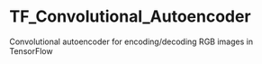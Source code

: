 # TF_Convolutional_Autoencoder
Convolutional autoencoder for encoding/decoding RGB images in TensorFlow
